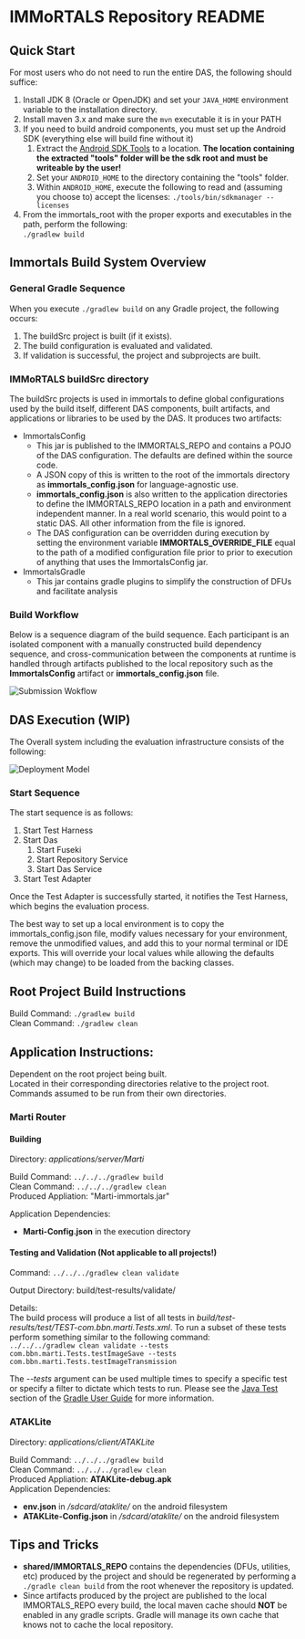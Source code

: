 # IMMoRTALS Repository README

## Quick Start

For most users who do not need to run the entire DAS, the following should suffice:

1. Install JDK 8 (Oracle or OpenJDK) and set your `JAVA_HOME` environment variable to the installation directory.
2. Install maven 3.x and make sure the `mvn` executable it is in your PATH
3. If you need to build android components, you must set up the Android SDK (everything else will build fine without it)
    1. Extract the [Android SDK Tools](https://developer.android.com/studio/index.html#downloads) to a location. 
    **The location containing the extracted "tools" folder will be the sdk root and must be writeable 
    by the user!**
    2.  Set your `ANDROID_HOME` to the directory containing the "tools" folder.
    3.  Within `ANDROID_HOME`, execute the following to read and (assuming you choose to) accept the licenses:
        `./tools/bin/sdkmanager --licenses`
3. From the immortals_root with the proper exports and executables in the path, perform the following:  
    `./gradlew build`  

## Immortals Build System Overview

### General Gradle Sequence

When you execute `./gradlew build` on any Gradle project, the following occurs:
1.  The buildSrc project is built (if it exists).  
2.  The build configuration is evaluated and validated.  
3.  If validation is successful, the project and subprojects are built.  

### IMMoRTALS buildSrc directory

The buildSrc projects is used in immortals to define global configurations used by the build itself, different DAS 
components, built artifacts, and applications or libraries to be used by the DAS. It produces two artifacts:

* ImmortalsConfig
    - This jar is published to the IMMORTALS_REPO and contains a POJO of the DAS configuration.  The defaults are 
    defined within the source code.
     - A JSON copy of this is written to the root of the immortals directory as __immortals_config.json__ for 
     language-agnostic use.
     - __immortals_config.json__ is also written to the application directories to define the IMMORTALS_REPO location 
     in a path and environment independent manner. In a real world scenario, this would point to a static DAS. All other 
     information from the file is ignored.
     - The DAS configuration can be overridden during execution by setting the environment variable 
     **IMMORTALS_OVERRIDE_FILE** equal to the path of a modified configuration file prior to prior to execution of 
     anything that uses the ImmortalsConfig jar.
* ImmortalsGradle
     - This jar contains gradle plugins to simplify the construction of DFUs and facilitate analysis

### Build Workflow

Below is a sequence diagram of the build sequence. Each participant is an isolated component with a manually 
constructed build dependency sequence, and cross-communication between the components at runtime is handled through 
artifacts published to the local repository such as the **ImmortalsConfig** artifact or __immortals_config.json__ file.
 
![Submission Wokflow](docs/architecture/build_sequence.png)


## DAS Execution (WIP)

The Overall system including the evaluation infrastructure consists of the following:

![Deployment Model](docs/architecture/deployment_diagram.png)

### Start Sequence
The start sequence is as follows:
1.  Start Test Harness
2.  Start Das
    1.  Start Fuseki
    2.  Start Repository Service
    3.  Start Das Service
3.  Start Test Adapter

Once the Test Adapter is successfully started, it notifies the Test Harness, which begins the evaluation process.

The best way to set up a local environment is to copy the immortals_config.json file, modify values necessary for your 
environment, remove the unmodified values, and add this to your normal terminal or IDE exports. This will override 
your local values while allowing the defaults (which may change) to be loaded from the backing classes.

## Root Project Build Instructions
Build Command: `./gradlew build`  
Clean Command: `./gradlew clean`  

## Application Instructions:
Dependent on the root project being built.  
Located in their corresponding directories relative to the project root. Commands assumed to be run from their own directories.

### Marti Router
#### Building
Directory: _applications/server/Marti_  

Build Command: `../../../gradlew build`  
Clean Command: `../../../gradlew clean`  
Produced Appliation: "Marti-immortals.jar"  

Application Dependencies:  
 * **Marti-Config.json** in the execution directory  

#### Testing and Validation (Not applicable to all projects!)
Command: `../../../gradlew clean validate`  

Output Directory: build/test-results/validate/  

Details:  
The build process will produce a list of all tests in _build/test-results/test/TEST-com.bbn.marti.Tests.xml_. To run a subset of these tests perform something similar to the following command:  
`../../../gradlew clean validate --tests com.bbn.marti.Tests.testImageSave --tests com.bbn.marti.Tests.testImageTransmission`  

The _--tests_ argument can be used multiple times to specify a specific test or specify a filter to dictate which tests to run. Please see the [Java Test](https://docs.gradle.org/current/userguide/java_plugin.html#sec:java_test) section of the [Gradle User Guide](https://docs.gradle.org/current/userguide/userguide.html) for more information.


### ATAKLite
Directory: _applications/client/ATAKLite_  

Build Command: `../../../gradlew build`  
Clean Command: `../../../gradlew clean`  
Produced Appliation: **ATAKLite-debug.apk**  
Application Dependencies:  
 * **env.json** in _/sdcard/ataklite/_ on the android filesystem  
 * **ATAKLite-Config.json** in _/sdcard/ataklite/_ on the android filesystem  

## Tips and Tricks
 * **shared/IMMORTALS_REPO** contains the dependencies (DFUs, utilities, etc) produced by the project and should be regenerated by performing a `./gradle clean build` from the root whenever the repository is updated.
 * Since artifacts produced by the project are published to the local IMMORTALS_REPO every build, the local maven cache should __NOT__ be enabled in any gradle scripts. Gradle will manage its own cache that knows not to cache the local repository.
